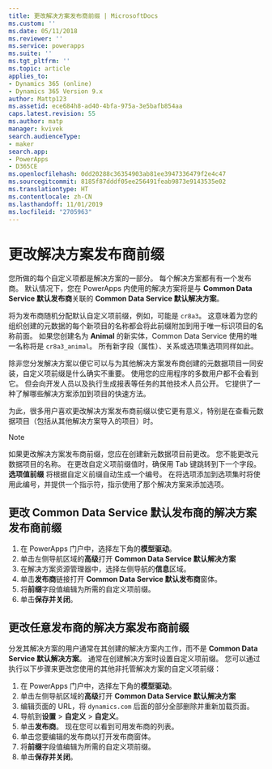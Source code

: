 ```yaml
---
title: 更改解决方案发布商前缀 | MicrosoftDocs
ms.custom: ''
ms.date: 05/11/2018
ms.reviewer: ''
ms.service: powerapps
ms.suite: ''
ms.tgt_pltfrm: ''
ms.topic: article
applies_to:
- Dynamics 365 (online)
- Dynamics 365 Version 9.x
author: Mattp123
ms.assetid: ece684h8-ad40-4bfa-975a-3e5bafb854aa
caps.latest.revision: 55
ms.author: matp
manager: kvivek
search.audienceType:
- maker
search.app:
- PowerApps
- D365CE
ms.openlocfilehash: 0dd20288c36354903ab81ee3947336479f2e4c47
ms.sourcegitcommit: 8185f87dddf05ee256491feab9873e9143535e02
ms.translationtype: HT
ms.contentlocale: zh-CN
ms.lasthandoff: 11/01/2019
ms.locfileid: "2705963"
---
```

# <a name="change-the-solution-publisher-prefix"></a>更改解决方案发布商前缀

您所做的每个自定义项都是解决方案的一部分。 每个解决方案都有有一个发布商。 默认情况下，您在 PowerApps 内使用的解决方案将是与 **Common Data Service 默认发布商**关联的 **Common Data Service 默认解决方案**。

将为发布商随机分配默认自定义项前缀，例如，可能是 `cr8a3`。 这意味着为您的组织创建的元数据的每个新项目的名称都会将此前缀附加到用于唯一标识项目的名称前面。 如果您创建名为 **Animal** 的新实体，Common Data Service 使用的唯一名称将是 `cr8a3_animal`。 所有新字段（属性）、关系或选项集选项同样如此。

除非您分发解决方案以便它可以与为其他解决方案发布商创建的元数据项目一同安装，自定义项前缀是什么确实不重要。 使用您的应用程序的多数用户都不会看到它。 但会向开发人员以及执行生成报表等任务的其他技术人员公开。 它提供了一种了解哪些解决方案添加到项目的快速方法。

为此，很多用户喜欢更改解决方案发布商前缀以使它更有意义，特别是在查看元数据项目（包括从其他解决方案导入的项目）时。 

> [!NOTE]
> 如果更改解决方案发布商前缀，您应在创建新元数据项目前更改。 您不能更改元数据项目的名称。
> 在更改自定义项前缀值时，确保用 Tab 键跳转到下一个字段。 **选项值前缀** 将根据自定义前缀自动生成一个编号。 在将选项添加到选项集时将使用此编号，并提供一个指示符，指示使用了那个解决方案来添加选项。 

## <a name="change-the-solution-publisher-prefix-for-the-common-data-service-default-publisher"></a>更改 Common Data Service 默认发布商的解决方案发布商前缀  

 1. 在 PowerApps 门户中，选择左下角的**模型驱动**。
 2. 单击左侧导航区域的**高级**打开 **Common Data Service 默认解决方案**
 3. 在解决方案资源管理器中，选择左侧导航的**信息**区域。
 4. 单击**发布商**链接打开 **Common Data Service 默认发布商**窗体。
 5. 将**前缀**字段值编辑为所需的自定义项前缀。
 6. 单击**保存并关闭**。
  
## <a name="change-the-solution-publisher-prefix-for-any-publisher"></a>更改任意发布商的解决方案发布商前缀

分发其解决方案的用户通常在其创建的解决方案内工作，而不是 **Common Data Service 默认解决方案**。 通常在创建解决方案时设置自定义项前缀。 您可以通过执行以下步骤来更改您使用的其他非托管解决方案的自定义项前缀： 

 1. 在 PowerApps 门户中，选择左下角的**模型驱动**。
 2. 单击左侧导航区域的**高级**打开 **Common Data Service 默认解决方案**
 3. 编辑页面的 URL，将 `dynamics.com` 后面的部分全部删除并重新加载页面。
 4. 导航到**设置** > **自定义** > **自定义**。 
 5. 单击**发布商**。 现在您可以看到可用发布商的列表。
 6. 单击您要编辑的发布商以打开发布商窗体。
 7. 将**前缀**字段值编辑为所需的自定义项前缀。
 6. 单击**保存并关闭**。
  
